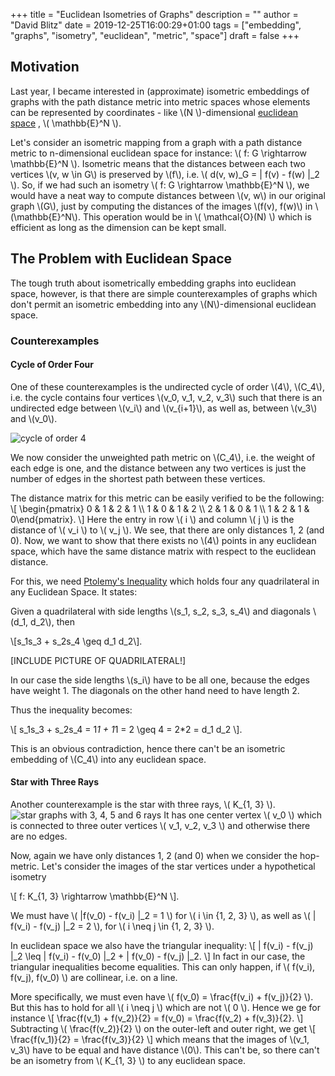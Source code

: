 +++
title = "Euclidean Isometries of Graphs"
description = ""
author = "David Blitz"
date = 2019-12-25T16:00:29+01:00
tags = ["embedding", "graphs", "isometry", "euclidean", "metric", "space"]
draft = false 
+++

## Motivation
Last year, I became interested in (approximate) isometric embeddings of graphs with the path distance metric 
into metric spaces whose elements 
can be represented by coordinates - like \\(N \\)-dimensional 
[euclidean space](https://en.wikipedia.org/wiki/Euclidean_space)
, \\( \mathbb{E}^N \\).

Let's consider an isometric mapping from a graph with a path distance metric 
to n-dimensional euclidean space for instance: 
\\( f: G \rightarrow \mathbb{E}^N \\).
Isometric means that the distances between each two vertices \\(v, w \in G\\) is preserved by \\(f\\), i.e.
\\( d(v, w)\_G = \| f(v) - f(w) \|\_2 \\).
So, if we had such an isometry \\( f: G \rightarrow \mathbb{E}^N \\), we would have a neat way to compute distances 
between \\(v, w\\) in our original graph \\(G\\), just by computing the distances of the images \\(f(v), f(w)\\) in 
\\(\mathbb{E}^N\\). This operation would be in \\( \mathcal{O}(N) \\) which is efficient as long as the dimension 
can be kept small.

## The Problem with Euclidean Space

The tough truth about isometrically 
embedding graphs into euclidean space, however, is that there are simple counterexamples of graphs which 
don't permit an isometric embedding into any \\(N\\)-dimensional euclidean space.

### Counterexamples
#### Cycle of Order Four
One of these counterexamples is the undirected 
cycle of order \\(4\\), 
\\(C\_4\\), i.e. the cycle contains four 
vertices \\(v\_0, v\_1, v\_2, v\_3\\) such that there is an undirected edge between 
\\(v\_i\\) and \\(v\_{i+1}\\), as well as, between \\(v\_3\\) and \\(v\_0\\).

![cycle of order 4][cycle]

We now consider the unweighted path metric on \\(C\_4\\), i.e. the weight of each edge is one, and 
the distance between any two vertices is just the number of edges in the shortest path between these vertices.

The distance matrix for this metric can be easily verified to be the following:
\\[
\begin{pmatrix} 0 & 1 & 2 & 1 \\\ 1 & 0 & 1 & 2 \\\ 2 & 1 & 0 & 1 \\\ 1 & 2 & 1 & 0\end{pmatrix}.
\\]
Here the entry in row \\( i \\) and column \\( j \\) is the distance of \\( v_i \\) to \\( v_j \\).
We see, that there are only distances 1, 2 (and 0). 
Now, we want to show that there exists no \\(4\\) points in any euclidean space, which have 
the same distance matrix with respect to the euclidean distance.

For this, we need 
[Ptolemy's Inequality](https://en.wikipedia.org/wiki/Ptolemy%27s_inequality)
 which holds four any quadrilateral in any Euclidean Space.
It states:

Given a quadrilateral with side lengths \\(s\_1, s\_2, s\_3, s\_4\\) and diagonals \\(d\_1, d\_2\\), then 

\\[s\_1s\_3 + s\_2s\_4 \geq d\_1 d\_2\\].


[INCLUDE PICTURE OF QUADRILATERAL!]

In our case the side lengths \\(s\_i\\) have to be all one, because the edges have weight 1. 
The diagonals on the other hand need to have length 2.

Thus the inequality becomes:

\\[
s\_1s\_3 + s\_2s\_4 = 1*1 + 1*1 = 2 \geq 4 = 2*2 = d\_1 d\_2
\\].

This is an obvious contradiction, hence there can't be an isometric embedding of 
\\(C\_4\\) into any euclidean space. 

#### Star with Three Rays 

Another counterexample is the star with three rays, 
\\( K\_{1, 3} \\). 
![star graphs with 3, 4, 5 and 6 rays][stars]
It has one center vertex \\( v\_0 \\) which is connected to three outer vertices 
\\( v\_1, v\_2, v\_3 \\) and otherwise 
there are no edges.

Now, again we have only distances 1, 2 (and 0) when we consider the hop-metric.
Let's consider the images of the star vertices under a hypothetical isometry

\\[
f: K\_{1, 3} \rightarrow \mathbb{E}^N
\\].

We must have \\( \|f(v\_0) - f(v\_i) \|\_2 = 1 \\) for \\( i \in \{1, 2, 3\} \\), as well as 
\\(
\| f(v\_i) - f(v\_j) \|\_2 = 2 
\\), for \\( i \neq j \in \{1, 2, 3\} \\).

In euclidean space we also have the triangular inequality:
\\[
\| f(v\_i) - f(v\_j) \|\_2 \leq \| f(v\_i) - f(v\_0) \|\_2 + \| f(v\_0) - f(v\_j) \|\_2.
\\]
In fact in our case, the triangular inequalities become equalities. This can only happen, 
if \\( f(v\_i), f(v\_j), f(v\_0) \\) are collinear, i.e. on a line.

More specifically, we must even have \\( f(v\_0) = \frac{f(v\_i) + f(v\_j)}{2} \\).
But this has to hold for all \\( i \neq j \\) which are not \\( 0 \\).
Hence we ge for instance
\\[
\frac{f(v\_1) + f(v\_2)}{2} = f(v\_0) = \frac{f(v\_2) + f(v\_3)}{2}.
\\]
Subtracting \\( \frac{f(v\_2)}{2} \\) on the outer-left and outer right, we get
\\[
\frac{f(v\_1)}{2} = \frac{f(v\_3)}{2}
\\]
which means that the images of \\(v\_1, v\_3\\) have to be equal and have distance \\(0\\).
This can't be, so there can't be an isometry from \\( K\_{1, 3} \\) to any euclidean space.


[cycle]:https://upload.wikimedia.org/wikipedia/commons/7/70/Circle_graph_C4.svg
[stars]:https://upload.wikimedia.org/wikipedia/commons/7/7d/Star_graphs.svg
